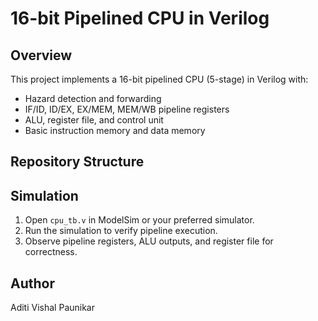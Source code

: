 # 16-bit Pipelined CPU in Verilog

## Overview
This project implements a 16-bit pipelined CPU (5-stage) in Verilog with:
- Hazard detection and forwarding
- IF/ID, ID/EX, EX/MEM, MEM/WB pipeline registers
- ALU, register file, and control unit
- Basic instruction memory and data memory

## Repository Structure

## Simulation
1. Open `cpu_tb.v` in ModelSim or your preferred simulator.
2. Run the simulation to verify pipeline execution.
3. Observe pipeline registers, ALU outputs, and register file for correctness.

## Author
Aditi Vishal Paunikar
